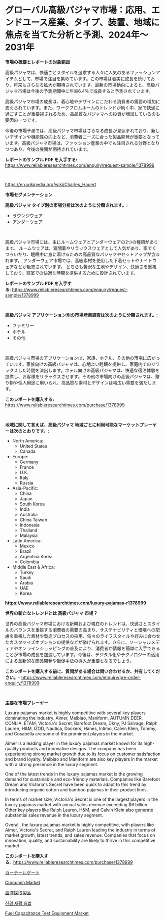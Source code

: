 <p><h1>グローバル高級パジャマ市場：応用、エンドユース産業、タイプ、装置、地域に焦点を当てた分析と予測、2024年〜2031年</h1></p><p><strong>市場の概要とレポートの対象範囲</strong></p>
<p><p>高級パジャマは、快適さとスタイルを追求する人々に人気のあるファッションアイテムとして、市場で注目を集めています。この市場は着実に成長を続けており、将来もさらなる拡大が期待されています。最新の市場動向によると、高級パジャマ市場は今後の予測期間中に年率6.4%で成長すると予測されています。</p><p>高級パジャマ市場の成長は、着心地やデザインにこだわる消費者の需要の増加に支えられています。また、ワークフロムホームのトレンドが続く中、家で快適に過ごすことが重要視されるため、高品質なパジャマへの投資が増加しているのも要因の一つです。</p><p>今後の市場予測では、高級パジャマ市場はさらなる成長が見込まれており、新しいデザインや機能性の向上など、消費者ニーズに合った製品開発が重要となっています。高級パジャマ市場は、ファッション産業の中でも注目される分野となりつつあり、今後の展開が期待されています。</p></p>
<p><strong>レポートのサンプル PDF を入手する:</strong> <a href="https://www.reliableresearchtimes.com/enquiry/request-sample/1378999">https://www.reliableresearchtimes.com/enquiry/request-sample/1378999</a></p>
<p>&nbsp;</p>
<p><a href="https://en.wikipedia.org/wiki/Charles_Hauert">https://en.wikipedia.org/wiki/Charles_Hauert</a></p>
<p><strong>市場セグメンテーション</strong></p>
<p><strong>高級パジャマ タイプ別の市場分析は次のように分類されます。:</strong></p>
<p><ul><li>ラウンジウェア</li><li>アンダーウェア</li></ul></p>
<p>&nbsp;</p>
<p><p>高級パジャマ市場には、主にルームウェアとアンダーウェアの2つの種類があります。 ルームウェアは、寝間着やリラックスウェアとして人気があり、家でくつろいだり、睡眠中に身に着けるための高品質なパジャマやセットアップが含まれます。 アンダーウェア市場では、高級素材を使用した下着セットやナイトウェアなどが販売されています。 どちらも贅沢な生地やデザイン、快適さを重視しており、寝室での快適な時間を提供するために設計されています。</p></p>
<p><strong>レポートのサンプル PDF を入手する:</strong>&nbsp;<a href="https://www.reliableresearchtimes.com/enquiry/request-sample/1378999">https://www.reliableresearchtimes.com/enquiry/request-sample/1378999</a></p>
<p>&nbsp;</p>
<p><strong> 高級パジャマ アプリケーション別の市場産業調査は次のように分類されます。:</strong></p>
<p><ul><li>ファミリー</li><li>ホテル</li><li>その他</li></ul></p>
<p>&nbsp;</p>
<p><p>高級パジャマ市場のアプリケーションは、家族、ホテル、その他の市場に広がっています。家族向けの高級パジャマは、心地よい睡眠を提供し、家庭内でのリラックスした時間を演出します。ホテル向けの高級パジャマは、快適な宿泊体験を提供し、お客様をリラックスさせます。その他の市場向けの高級パジャマは、贈り物や個人用途に用いられ、高品質な素材とデザインは幅広い需要を満たします。</p></p>
<p><strong>このレポートを購入する:</strong>&nbsp; <a href="https://www.reliableresearchtimes.com/purchase/1378999">https://www.reliableresearchtimes.com/purchase/1378999</a></p>
<p>&nbsp;</p>
<p><strong>地域に関して言えば、高級パジャマ 地域ごとに利用可能なマーケットプレーヤーは次のとおりです。:</strong></p>
<p><ul>
    <li>
        North America:
        <ul>
            <li>United States</li>
            <li>Canada</li>
        </ul>
    </li>
    <li>
        Europe:
        <ul>
            <li>Germany</li>
            <li>France</li>
            <li>U.K.</li>
            <li>Italy</li>
            <li>Russia</li>
        </ul>
    </li>
    <li>
        Asia-Pacific:
        <ul>
            <li>China</li>
            <li>Japan</li>
            <li>South Korea</li>
            <li>India</li>
            <li>Australia</li>
            <li>China Taiwan</li>
            <li>Indonesia</li>
            <li>Thailand</li>
            <li>Malaysia</li>
        </ul>
    </li>
    <li>
        Latin America:
        <ul>
            <li>Mexico</li>
            <li>Brazil</li>
            <li>Argentina Korea</li>
            <li>Colombia</li>
        </ul>
    </li>
    <li>
        Middle East & Africa:
        <ul>
            <li>Turkey</li>
            <li>Saudi</li>
            <li>Arabia</li>
            <li>UAE</li>
            <li>Korea</li>
        </ul>
    </li>
    </ul></p>
<p><strong><a href="https://www.reliableresearchtimes.com/luxury-pajamas-r1378999">https://www.reliableresearchtimes.com/luxury-pajamas-r1378999</a></strong>&nbsp;</p>
<p><strong>世界の新たなトレンドとは 高級パジャマ 市場？</strong></p>
<p><p>世界の高級パジャマ市場における新興および現在のトレンドは、快適さとスタイルのバランスを重視する消費者の需要の高まり、サステナビリティと環境への配慮を重視した素材や製造プロセスの採用、個々のライフスタイルや好みに合わせたカスタマイズオプションの提供などが挙げられます。さらに、ソーシャルメディアやオンラインショッピングの普及により、消費者が情報を簡単に入手できることが市場の成長を加速しています。今後は、デジタル化やテクノロジーの活用による革新的な商品開発や販促手法の導入が重要となるでしょう。</p></p>
<p><strong>このレポートを購入する前に、質問がある場合は問い合わせるか、共有してください。</strong>- <a href="https://www.reliableresearchtimes.com/enquiry/pre-order-enquiry/1378999">https://www.reliableresearchtimes.com/enquiry/pre-order-enquiry/1378999</a></p>
<p>&nbsp;</p>
<p><strong>主要な市場プレーヤー</strong></p>
<p><p>Luxury pajamas market is highly competitive with several key players dominating the industry. Aimer, Meibiao, Maniform, AUTUMN DEER, CONLIA, ETAM, Victoria's Secret, Barefoot Dream, Dkny, PJ Salvage, Ralph Lauren, H&M, IZOD, Nautica, Dockers, Hanes, Intimo, Calvin Klein, Tommy, and Cosabella are some of the prominent players in the market.</p><p>Aimer is a leading player in the luxury pajamas market known for its high-quality products and innovative designs. The company has been experiencing strong market growth due to its focus on customer satisfaction and brand loyalty. Meibiao and Maniform are also key players in the market with a strong presence in the luxury segment.</p><p>One of the latest trends in the luxury pajamas market is the growing demand for sustainable and eco-friendly materials. Companies like Barefoot Dream and Victoria's Secret have been quick to adapt to this trend by introducing organic cotton and bamboo pajamas in their product lines.</p><p>In terms of market size, Victoria's Secret is one of the largest players in the luxury pajamas market with annual sales revenue exceeding $6 billion. Other key players like Ralph Lauren, H&M, and Calvin Klein also generate substantial sales revenue in the luxury segment.</p><p>Overall, the luxury pajamas market is highly competitive, with players like Aimer, Victoria's Secret, and Ralph Lauren leading the industry in terms of market growth, latest trends, and sales revenue. Companies that focus on innovation, quality, and sustainability are likely to thrive in this competitive market.</p></p>
<p><strong>このレポートを購入する:</strong>&nbsp;&nbsp;<a href="https://www.reliableresearchtimes.com/purchase/1378999">https://www.reliableresearchtimes.com/purchase/1378999</a></p>
<p><p><a href="https://github.com/DanykaKilback/Market-Research-Report-List-2/blob/main/7934523938.md">カーテールゲート</a></p><p><a href="https://www.linkedin.com/pulse/exploring-curcumin-market-dynamics-global-trends-future-fg2fe?trackingId=MzguPx3iZOknJIe%2BlNjoQg%3D%3D">Curcumin Market</a></p><p><a href="https://github.com/RandallRunte2023/Market-Research-Report-List-2/blob/main/9043903937.md">血液採取製品</a></p><p><a href="https://github.com/LuckeyCorbin/Market-Research-Report-List-1/blob/main/92211164541.md">신경 재활 요법</a></p><p><a href="https://github.com/allanwarjri/Market-Research-Report-List-1/blob/main/fuel-capacitance-test-equipment-market.md">Fuel Capacitance Test Equipment Market</a></p></p>